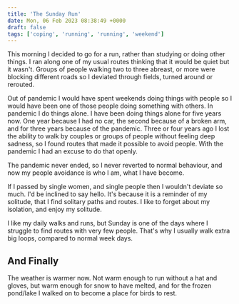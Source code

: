 ```yaml
---
title: 'The Sunday Run'
date: Mon, 06 Feb 2023 08:38:49 +0000
draft: false
tags: ['coping', 'running', 'running', 'weekend']
---
```


This morning I decided to go for a run, rather than studying or doing other things. I ran along one of my usual routes thinking that it would be quiet but it wasn't. Groups of people walking two to three abreast, or more were blocking different roads so I deviated through fields, turned around or rerouted.

Out of pandemic I would have spent weekends doing things with people so I would have been one of those people doing something with others. In pandemic I do things alone. I have been doing things alone for five years now. One year because I had no car, the second because of a broken arm, and for three years because of the pandemic. Three or four years ago I lost the ability to walk by couples or groups of people without feeling deep sadness, so I found routes that made it possible to avoid people. With the pandemic I had an excuse to do that openly.

The pandemic never ended, so I never reverted to normal behaviour, and now my people avoidance is who I am, what I have become.

If I passed by single women, and single people then I wouldn't deviate so much. I'd be inclined to say hello. It's because it is a reminder of my solitude, that I find solitary paths and routes. I like to forget about my isolation, and enjoy my solitude.

I like my daily walks and runs, but Sunday is one of the days where I struggle to find routes with very few people. That's why I usually walk extra big loops, compared to normal week days.

And Finally
-----------

The weather is warmer now. Not warm enough to run without a hat and gloves, but warm enough for snow to have melted, and for the frozen pond/lake I walked on to become a place for birds to rest.
